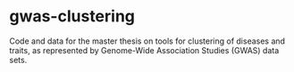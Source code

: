 # gwas-clustering
Code and data for the master thesis on tools for clustering of diseases and traits, as represented by Genome-Wide Association Studies (GWAS) data sets.
